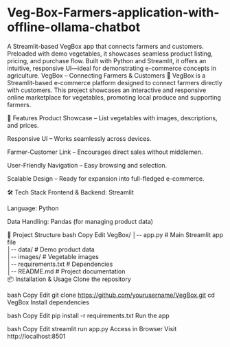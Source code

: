 # Veg-Box-Farmers-application-with-offline-ollama-chatbot
A Streamlit-based VegBox app that connects farmers and customers. Preloaded with demo vegetables, it showcases seamless product listing, pricing, and purchase flow. Built with Python and Streamlit, it offers an intuitive, responsive UI—ideal for demonstrating e-commerce concepts in agriculture.
VegBox – Connecting Farmers & Customers 🌱
VegBox is a Streamlit-based e-commerce platform designed to connect farmers directly with customers. This project showcases an interactive and responsive online marketplace for vegetables, promoting local produce and supporting farmers.

🚀 Features
Product Showcase – List vegetables with images, descriptions, and prices.

Responsive UI – Works seamlessly across devices.

Farmer-Customer Link – Encourages direct sales without middlemen.

User-Friendly Navigation – Easy browsing and selection.

Scalable Design – Ready for expansion into full-fledged e-commerce.

🛠️ Tech Stack
Frontend & Backend: Streamlit

Language: Python

Data Handling: Pandas (for managing product data)

📂 Project Structure
bash
Copy
Edit
VegBox/
│-- app.py                # Main Streamlit app file  
│-- data/                 # Demo product data  
│-- images/               # Vegetable images  
│-- requirements.txt      # Dependencies  
│-- README.md              # Project documentation  
📦 Installation & Usage
Clone the repository

bash
Copy
Edit
git clone https://github.com/yourusername/VegBox.git
cd VegBox
Install dependencies

bash
Copy
Edit
pip install -r requirements.txt
Run the app

bash
Copy
Edit
streamlit run app.py
Access in Browser
Visit http://localhost:8501
